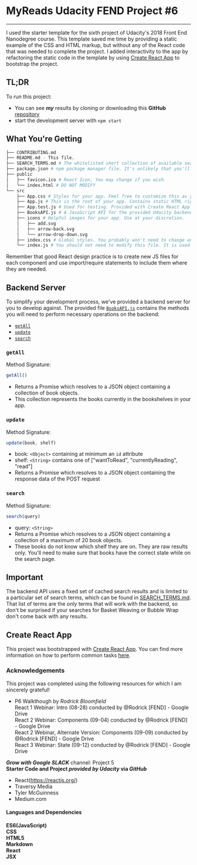 # MyReads Udacity FEND Project #6
---

I used the starter template for the sixth project of Udacity's 2018 Front End Nanodegree course. This template saved me time by providing a static example of the CSS and HTML markup, but without any of the React code that was needed to complete the project. I added interactivity to the app by refactoring the static code in the template  by using [Create React App](https://github.com/facebookincubator/create-react-app) to bootstrap the project.

## TL;DR

To run this project:

* You can see _**my**_ results by cloning or downloading this **GitHub** [repository](https://github.com/9112Michael/Project-6)
* start the development server with `npm start`

## What You're Getting
```bash
├── CONTRIBUTING.md
├── README.md - This file.
├── SEARCH_TERMS.md # The whitelisted short collection of available search terms for you to use with your app.
├── package.json # npm package manager file. It's unlikely that you'll need to modify this.
├── public
│   ├── favicon.ico # React Icon, You may change if you wish.
│   └── index.html # DO NOT MODIFY
└── src
    ├── App.css # Styles for your app. Feel free to customize this as you desire.
    ├── App.js # This is the root of your app. Contains static HTML right now.
    ├── App.test.js # Used for testing. Provided with Create React App. Testing is encouraged, but not required.
    ├── BooksAPI.js # A JavaScript API for the provided Udacity backend. Instructions for the methods are below.
    ├── icons # Helpful images for your app. Use at your discretion.
    │   ├── add.svg
    │   ├── arrow-back.svg
    │   └── arrow-drop-down.svg
    ├── index.css # Global styles. You probably won't need to change anything here.
    └── index.js # You should not need to modify this file. It is used for DOM rendering only.
```

Remember that good React design practice is to create new JS files for each component and use import/require statements to include them where they are needed.

## Backend Server

To simplify your development process, we've provided a backend server for you to develop against. The provided file [`BooksAPI.js`](src/BooksAPI.js) contains the methods you will need to perform necessary operations on the backend:

* [`getAll`](#getall)
* [`update`](#update)
* [`search`](#search)

### `getAll`

Method Signature:

```js
getAll()
```

* Returns a Promise which resolves to a JSON object containing a collection of book objects.
* This collection represents the books currently in the bookshelves in your app.

### `update`

Method Signature:

```js
update(book, shelf)
```

* book: `<Object>` containing at minimum an `id` attribute
* shelf: `<String>` contains one of ["wantToRead", "currentlyReading", "read"]  
* Returns a Promise which resolves to a JSON object containing the response data of the POST request

### `search`

Method Signature:

```js
search(query)
```

* query: `<String>`
* Returns a Promise which resolves to a JSON object containing a collection of a maximum of 20 book objects.
* These books do not know which shelf they are on. They are raw results only. You'll need to make sure that books have the correct state while on the search page.

## Important
The backend API uses a fixed set of cached search results and is limited to a particular set of search terms, which can be found in [SEARCH_TERMS.md](SEARCH_TERMS.md). That list of terms are the _only_ terms that will work with the backend, so don't be surprised if your searches for Basket Weaving or Bubble Wrap don't come back with any results.

## Create React App

This project was bootstrapped with [Create React App](https://github.com/facebookincubator/create-react-app). You can find more information on how to perform common tasks [here](https://github.com/facebookincubator/create-react-app/blob/master/packages/react-scripts/template/README.md).


### Acknowledgements

This project was completed using the following resources for which I am sincerely grateful!  

* P6 Walkthough by _Rodrick Bloomfield_  
    React 1 Webinar: Intro (08-28) conducted by @Rodrick [FEND] - Google Drive    
    React 2 Webinar: Components (09-04) conducted by @Rodrick [FEND] - Google Drive  
    React 2 Webinar, Alternate Version: Components (09-09) conducted by @Rodrick [FEND] - Google Drive  
    React 3 Webinar: State (09-12) conducted by @Rodrick [FEND] - Google Drive

**_Grow with Google_  _SLACK_** channel: Project 5  
**Starter Code and Project _provided by_  _Udacity_ via _GitHub_**  
  
* React(https://reactjs.org/)  
* Traversy Media  
* Tyler McGuinness  
* Medium.com

#### Languages and Dependencies
__ES6(JavaScript)__  
__CSS__  
__HTML5__  
__Markdown__    
__React__      
__JSX__
